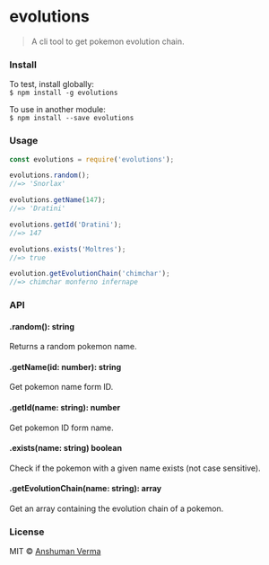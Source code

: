 # evolutions

> A cli tool to get pokemon evolution chain.

### Install

To test, install globally:  
`$ npm install -g evolutions`

To use in another module:  
`$ npm install --save evolutions`

### Usage

```js
const evolutions = require('evolutions');

evolutions.random();
//=> 'Snorlax'

evolutions.getName(147);
//=> 'Dratini'

evolutions.getId('Dratini');
//=> 147

evolutions.exists('Moltres');
//=> true

evolution.getEvolutionChain('chimchar');
//=> chimchar monferno infernape
```

### API

#### .random(): string
Returns a random pokemon name.

#### .getName(id: number): string
Get pokemon name form ID.

#### .getId(name: string): number
Get pokemon ID form name.

#### .exists(name: string) boolean
Check if the pokemon with a given name exists (not case sensitive).

#### .getEvolutionChain(name: string): array
Get an array containing the evolution chain of a pokemon.


### License
MIT © [Anshuman Verma](https://github.com/anshumanv)